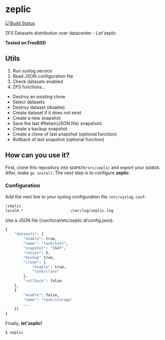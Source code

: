 # zeplic

[![Build Status](https://travis-ci.org/nfrance-conseil/zeplic.svg?branch=master)](https://travis-ci.org/nfrance-conseil/zeplic)

ZFS Datasets distribution over datacenter - Let'zeplic

**Tested on FreeBSD**

## Utils

1. Run syslog service
2. Read JSON configuration file
3. Check datasets enabled
4. ZFS functions...
- Destroy an existing clone
- Select datasets
- Destroy dataset (disable)
- Create dataset if it does not exist
- Create a new snapshot
- Save the last #Retain(JSON file) snapshots
- Create a backup snapshot
- Create a clone of last snapshot (optional function)
- Rollback of last snapshot (optional function)

## How can you use it?

First, clone this repository into `$GOPATH/src/zeplic` and export your `$GOBIN`.
After, make `go install`.
The next step is to configure **zeplic**:

### Configuration

Add the next line to your syslog configuration file `/etc/syslog.conf`:

```sh
!zeplic
local0.*					-/var/log/zeplic.log
```

Use a JSON file (/usr/local/etc/zeplic.d/config.json):

```sh
{
	"datasets": [
		"enable": true,
		"name": "tank/test",
		"snapshot": "SNAP",
		"retain": 5,
		"backup" true,
		"clone": {
			"enable": true,
			"tank/clone"
		},
		"rollback": false
	},
	{
		"enable": false,
		"name": "tank/storage"
		...
	}]
}
```

Finally, **let'zeplic!**

```sh
$ zeplic
```
